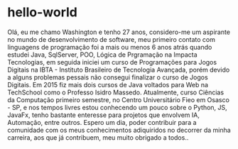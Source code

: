 # hello-world
Olá, eu me chamo Washington e tenho 27 anos, considero-me um aspirante no mundo de desenvolvimento de software, meu primeiro contato com
linguagens de programação foi a mais ou menos 6 anos atrás quando estudei Java, SqlServer, POO, Lógica de Prgramação na Impacta Tecnologias, em seguida iniciei um 
curso de Programações para Jogos Digitais na IBTA - Instituto Brasileiro de Tecnologia Avançada, porém devido a alguns problemas pessais
não consegui finalizar o curso de Jogos Digitais. 
Em 2015 fiz mais dois cursos de Java voltados para Web na TechSchool como o Professo Isidro Massedo. 
Atualmente, curso Ciências da Computação primeiro semestre, no Centro Universitário Fieo em Osasco - SP, e nos tempos livres estou 
conhecendo um pouco sobre o Python, JS, JavaFx, tenho bastante enteresse para projetos que envolvem IA, Automação, entre outros. 
Espero um dia, poder contribuir para a comunidade com os meus conhecimentos adiquiridos no decorrer da minha carreira, aos que já contribuem, meu
muito obrigado a todos..
